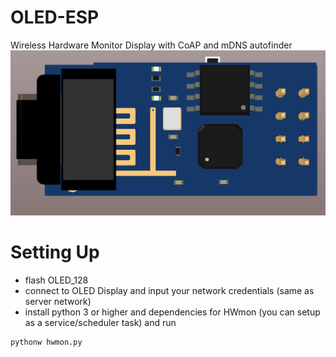 # OLED-ESP
Wireless Hardware Monitor Display with CoAP and mDNS autofinder
![Image of OLED-ESP](imgs/renderings.png)
# Setting Up
  * flash OLED_128
  * connect to OLED Display and input your network credentials (same as server network)
  * install python 3 or higher and dependencies for HWmon (you can setup as a service/scheduler task) and run
```sh
pythonw hwmon.py
```
